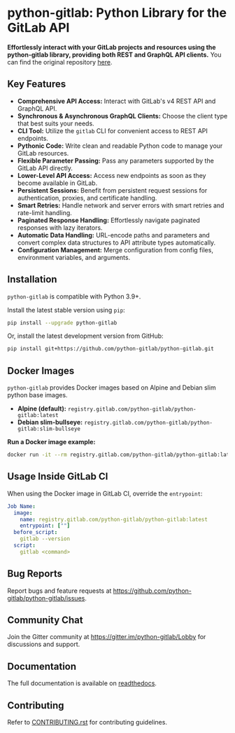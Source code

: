 # python-gitlab: Python Library for the GitLab API

**Effortlessly interact with your GitLab projects and resources using the python-gitlab library, providing both REST and GraphQL API clients.** You can find the original repository [here](https://github.com/python-gitlab/python-gitlab).

## Key Features

*   **Comprehensive API Access:** Interact with GitLab's v4 REST API and GraphQL API.
*   **Synchronous & Asynchronous GraphQL Clients:** Choose the client type that best suits your needs.
*   **CLI Tool:** Utilize the `gitlab` CLI for convenient access to REST API endpoints.
*   **Pythonic Code:** Write clean and readable Python code to manage your GitLab resources.
*   **Flexible Parameter Passing:** Pass any parameters supported by the GitLab API directly.
*   **Lower-Level API Access:** Access new endpoints as soon as they become available in GitLab.
*   **Persistent Sessions:** Benefit from persistent request sessions for authentication, proxies, and certificate handling.
*   **Smart Retries:** Handle network and server errors with smart retries and rate-limit handling.
*   **Paginated Response Handling:** Effortlessly navigate paginated responses with lazy iterators.
*   **Automatic Data Handling:** URL-encode paths and parameters and convert complex data structures to API attribute types automatically.
*   **Configuration Management:** Merge configuration from config files, environment variables, and arguments.

## Installation

``python-gitlab`` is compatible with Python 3.9+.

Install the latest stable version using `pip`:

```bash
pip install --upgrade python-gitlab
```

Or, install the latest development version from GitHub:

```bash
pip install git+https://github.com/python-gitlab/python-gitlab.git
```

## Docker Images

``python-gitlab`` provides Docker images based on Alpine and Debian slim python base images.

*   **Alpine (default):** `registry.gitlab.com/python-gitlab/python-gitlab:latest`
*   **Debian slim-bullseye:** `registry.gitlab.com/python-gitlab/python-gitlab:slim-bullseye`

**Run a Docker image example:**

```bash
docker run -it --rm registry.gitlab.com/python-gitlab/python-gitlab:latest project get --id gitlab-org/gitlab
```

## Usage Inside GitLab CI

When using the Docker image in GitLab CI, override the `entrypoint`:

```yaml
Job Name:
  image:
    name: registry.gitlab.com/python-gitlab/python-gitlab:latest
    entrypoint: [""]
  before_script:
    gitlab --version
  script:
    gitlab <command>
```

## Bug Reports

Report bugs and feature requests at https://github.com/python-gitlab/python-gitlab/issues.

## Community Chat

Join the Gitter community at https://gitter.im/python-gitlab/Lobby for discussions and support.

## Documentation

The full documentation is available on [readthedocs](http://python-gitlab.readthedocs.org/en/stable/).

## Contributing

Refer to [CONTRIBUTING.rst](https://github.com/python-gitlab/python-gitlab/blob/main/CONTRIBUTING.rst) for contributing guidelines.